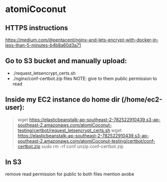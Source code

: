 # atomiCoconut

## HTTPS instructions

https://medium.com/@pentacent/nginx-and-lets-encrypt-with-docker-in-less-than-5-minutes-b4b8a60d3a71

## Go to S3 bucket and manually upload:
- ./request_letsencrypt_certs.sh
- ./nginx/conf-certbot.zip files
NOTE: give to them public permission to read 

## Inside my EC2 instance do home dir (/home/ec2-user):
> wget https://elasticbeanstalk-ap-southeast-2-782522910439.s3-ap-southeast-2.amazonaws.com/atomiCoconut-testing/certbot/request_letsencrypt_certs.sh
> wget https://elasticbeanstalk-ap-southeast-2-782522910439.s3-ap-southeast-2.amazonaws.com/atomiCoconut-testing/certbot/conf-certbot.zip
> sudo rm -rf conf
> unzip conf-certbot.zip

## In S3
remove read permission for public to both files mention avobe



